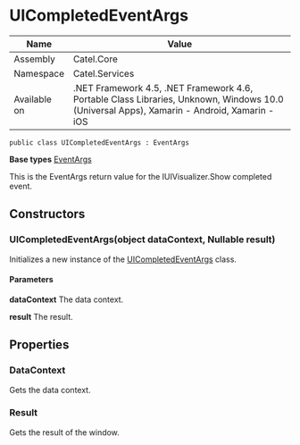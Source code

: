 

# UICompletedEventArgs

Name|Value
---|---
Assembly|Catel.Core
Namespace|Catel.Services
Available on|.NET Framework 4.5, .NET Framework 4.6, Portable Class Libraries, Unknown, Windows 10.0 (Universal Apps), Xamarin - Android, Xamarin - iOS

```
public class UICompletedEventArgs : EventArgs
```

**Base types**
[EventArgs]()


This is the EventArgs return value for the IUIVisualizer.Show completed event.



## Constructors

### UICompletedEventArgs(object dataContext, Nullable<bool> result)

Initializes a new instance of the [UICompletedEventArgs](#) class.

#### Parameters

**dataContext**
The data context.

**result**
The result.



## Properties

### DataContext

Gets the data context.



### Result

Gets the result of the window.



